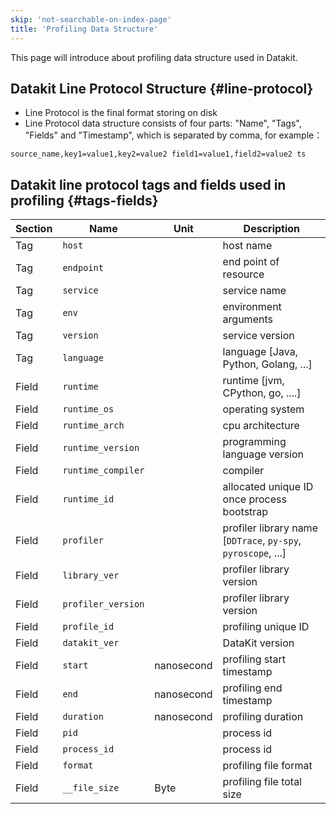 ```yaml
---
skip: 'not-searchable-on-index-page'
title: 'Profiling Data Structure'
---
```


This page will introduce about profiling data structure used in Datakit.

## Datakit Line Protocol Structure {#line-protocol}

- Line Protocol is the final format storing on disk
- Line Protocol data structure consists of four parts: "Name", "Tags", "Fields" and "Timestamp", which is separated by comma, for example：

```line protocol
source_name,key1=value1,key2=value2 field1=value1,field2=value2 ts
```
<!-- markdownlint-disable MD013 -->
## Datakit line protocol tags and fields used in profiling {#tags-fields}
<!-- markdownlint-enable -->
| **Section** | **Name** | **Unit** | **Description**        |
|----------------------------------------------|-------------------------------------------|-------------------------------------------|---------------------------------------------------------|
| Tag                                          | `host`                                      |                                           | host name                                               |
| Tag                                          | `endpoint`                                  |                                           | end point of resource                                   |
| Tag                                          | `service`                                   |                                           | service name                                            |
| Tag                                          | `env`                                       |                                           | environment arguments                                   |
| Tag                                          | `version`                                   |                                           | service version                                         |
| Tag                                          | `language`                                  |                                           | language [Java, Python, Golang, ...]                    |
| Field                                        | `runtime`                                   |                                           | runtime [jvm, CPython, go, ....]                        |
| Field                                        | `runtime_os`                                |                                           | operating system                                        |
| Field                                        | `runtime_arch`                              |                                           | cpu architecture                                        |
| Field                                        | `runtime_version`                           |                                           | programming language version                            |
| Field                                        | `runtime_compiler`                          |                                           | compiler                                                |
| Field                                        | `runtime_id`                                |                                           | allocated unique ID once process bootstrap              |
| Field                                        | `profiler`                                  |                                           | profiler library name [`DDTrace`, `py-spy`, `pyroscope`, ...] |
| Field                                        | `library_ver`                               |                                           | profiler library version                                |
| Field                                        | `profiler_version`                          |                                           | profiler library version                                |
| Field                                        | `profile_id`                                |                                           | profiling unique ID                                     |
| Field                                        | `datakit_ver`                               |                                           | DataKit version                                         |
| Field                                        | `start`                                     | nanosecond                                | profiling start timestamp                               |
| Field                                        | `end`                                       | nanosecond                                | profiling end timestamp                                 |
| Field                                        | `duration`                                  | nanosecond                                | profiling duration                                      |
| Field                                        | `pid`                                       |                                           | process id                                              |
| Field                                        | `process_id`                                |                                           | process id                                              |
| Field                                        | `format`                                    |                                           | profiling file format                                   |
| Field                                        | `__file_size`                               | Byte                                      | profiling file total size                               |
